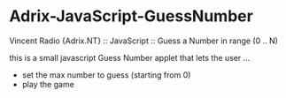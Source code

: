 # Adrix-JavaScript-GuessNumber
Vincent Radio {Adrix.NT} :: JavaScript :: Guess a Number in range (0 .. N)

this is a small javascript Guess Number applet that lets the user ...
- set the max number to guess (starting from 0)
- play the game
